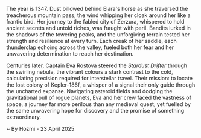 
The year is 1347.  Dust billowed behind Elara's horse as she traversed the treacherous mountain pass, the wind whipping her cloak around her like a frantic bird.  Her journey to the fabled city of Zerzura, whispered to hold ancient secrets and untold riches, was fraught with peril.  Bandits lurked in the shadows of the towering peaks, and the unforgiving terrain tested her strength and resilience at every turn.  Each creak of her saddle, each thunderclap echoing across the valley, fueled both her fear and her unwavering determination to reach her destination.

Centuries later, Captain Eva Rostova steered the *Stardust Drifter* through the swirling nebula, the vibrant colours a stark contrast to the cold, calculating precision required for interstellar travel.  Their mission: to locate the lost colony of Kepler-186f, a whisper of a signal their only guide through the uncharted expanse.  Navigating asteroid fields and dodging the gravitational pull of rogue planets, Eva and her crew faced the vastness of space, a journey far more perilous than any medieval quest, yet fuelled by the same unwavering hope for discovery and the promise of something extraordinary.

~ By Hozmi - 23 April 2025

